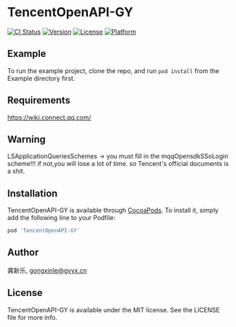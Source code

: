 # TencentOpenAPI-GY

[![CI Status](https://img.shields.io/travis/龚新乐/TencentOpenAPI-GY.svg?style=flat)](https://travis-ci.org/龚新乐/TencentOpenAPI-GY)
[![Version](https://img.shields.io/cocoapods/v/TencentOpenAPI-GY.svg?style=flat)](https://cocoapods.org/pods/TencentOpenAPI-GY)
[![License](https://img.shields.io/cocoapods/l/TencentOpenAPI-GY.svg?style=flat)](https://cocoapods.org/pods/TencentOpenAPI-GY)
[![Platform](https://img.shields.io/cocoapods/p/TencentOpenAPI-GY.svg?style=flat)](https://cocoapods.org/pods/TencentOpenAPI-GY)

## Example

To run the example project, clone the repo, and run `pod install` from the Example directory first.

## Requirements
https://wiki.connect.qq.com/ 

## Warning 
LSApplicationQueriesSchemes  ->  you must fill in the mqqOpensdkSSoLogin scheme!!! if not,you will lose a lot of time. so Tencent's official documents is a shit.

## Installation

TencentOpenAPI-GY is available through [CocoaPods](https://cocoapods.org). To install
it, simply add the following line to your Podfile:

```ruby
pod 'TencentOpenAPI-GY'
```

## Author

龚新乐, gongxinle@gyyx.cn

## License

TencentOpenAPI-GY is available under the MIT license. See the LICENSE file for more info.
